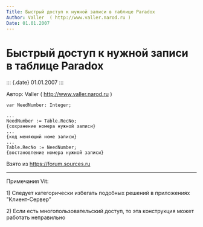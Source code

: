 ```yaml
---
Title: Быстрый доступ к нужной записи в таблице Paradox
Author: Valler  ( http://www.valler.narod.ru )
Date: 01.01.2007
---
```



Быстрый доступ к нужной записи в таблице Paradox
================================================

::: {.date}
01.01.2007
:::

Автор: Valler  ( http://www.valler.narod.ru )

    var NeedNumber: Integer;
     
    ...
    NeedNumber := Table.RecNo;
    {сохранение номера нужной записи}
    ...
    {код меняющий номе записи}
    ...
    Table.RecNo := NeedNumber;
    {востановление номера нужной записи}

Взято из <https://forum.sources.ru>

------
Примечания Vit:

1\) Следует категорически избегать подобных решений в приложениях
"Клиент-Сервер"

2\) Если есть многопользовательский доступ, то эта конструкция может
работать неправильно
